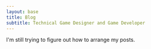 ```yaml
---
layout: base
title: Blog
subtitle: Technical Game Designer and Game Developer
---
```


I'm still trying to figure out how to arrange my posts.
